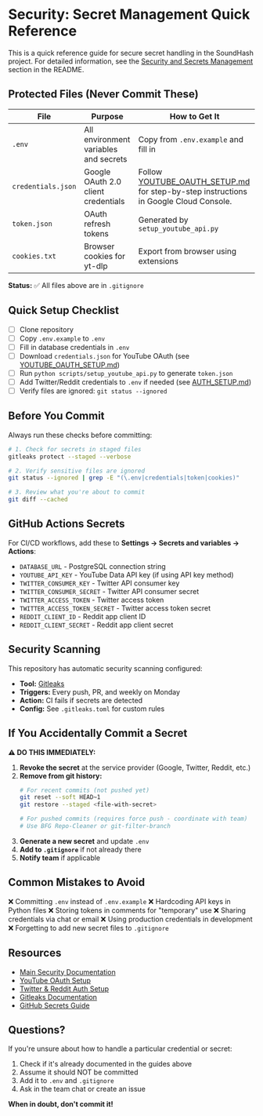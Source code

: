 # Security: Secret Management Quick Reference

This is a quick reference guide for secure secret handling in the SoundHash project. For detailed information, see the [Security and Secrets Management](README.md#security-and-secrets-management) section in the README.

## Protected Files (Never Commit These)

| File | Purpose | How to Get It |
|------|---------|---------------|
| `.env` | All environment variables and secrets | Copy from `.env.example` and fill in |
| `credentials.json` | Google OAuth 2.0 client credentials | Follow [YOUTUBE_OAUTH_SETUP.md](YOUTUBE_OAUTH_SETUP.md) for step-by-step instructions in Google Cloud Console. |
| `token.json` | OAuth refresh tokens | Generated by `setup_youtube_api.py` |
| `cookies.txt` | Browser cookies for yt-dlp | Export from browser using extensions |

**Status:** ✅ All files above are in `.gitignore`

## Quick Setup Checklist

- [ ] Clone repository
- [ ] Copy `.env.example` to `.env`
- [ ] Fill in database credentials in `.env`
- [ ] Download `credentials.json` for YouTube OAuth (see [YOUTUBE_OAUTH_SETUP.md](YOUTUBE_OAUTH_SETUP.md))
- [ ] Run `python scripts/setup_youtube_api.py` to generate `token.json`
- [ ] Add Twitter/Reddit credentials to `.env` if needed (see [AUTH_SETUP.md](AUTH_SETUP.md))
- [ ] Verify files are ignored: `git status --ignored`

## Before You Commit

Always run these checks before committing:

```bash
# 1. Check for secrets in staged files
gitleaks protect --staged --verbose

# 2. Verify sensitive files are ignored
git status --ignored | grep -E "(\.env|credentials|token|cookies)"

# 3. Review what you're about to commit
git diff --cached
```

## GitHub Actions Secrets

For CI/CD workflows, add these to **Settings → Secrets and variables → Actions**:

- `DATABASE_URL` - PostgreSQL connection string
- `YOUTUBE_API_KEY` - YouTube Data API key (if using API key method)
- `TWITTER_CONSUMER_KEY` - Twitter API consumer key
- `TWITTER_CONSUMER_SECRET` - Twitter API consumer secret
- `TWITTER_ACCESS_TOKEN` - Twitter access token
- `TWITTER_ACCESS_TOKEN_SECRET` - Twitter access token secret
- `REDDIT_CLIENT_ID` - Reddit app client ID
- `REDDIT_CLIENT_SECRET` - Reddit app client secret

## Security Scanning

This repository has automatic security scanning configured:

- **Tool:** [Gitleaks](https://github.com/gitleaks/gitleaks)
- **Triggers:** Every push, PR, and weekly on Monday
- **Action:** CI fails if secrets are detected
- **Config:** See `.gitleaks.toml` for custom rules

## If You Accidentally Commit a Secret

**⚠️ DO THIS IMMEDIATELY:**

1. **Revoke the secret** at the service provider (Google, Twitter, Reddit, etc.)
2. **Remove from git history:**
   ```bash
   # For recent commits (not pushed yet)
   git reset --soft HEAD~1
   git restore --staged <file-with-secret>
   
   # For pushed commits (requires force push - coordinate with team)
   # Use BFG Repo-Cleaner or git-filter-branch
   ```
3. **Generate a new secret** and update `.env`
4. **Add to `.gitignore`** if not already there
5. **Notify team** if applicable

## Common Mistakes to Avoid

❌ Committing `.env` instead of `.env.example`
❌ Hardcoding API keys in Python files
❌ Storing tokens in comments for "temporary" use
❌ Sharing credentials via chat or email
❌ Using production credentials in development
❌ Forgetting to add new secret files to `.gitignore`

## Resources

- [Main Security Documentation](README.md#security-and-secrets-management)
- [YouTube OAuth Setup](YOUTUBE_OAUTH_SETUP.md)
- [Twitter & Reddit Auth Setup](AUTH_SETUP.md)
- [Gitleaks Documentation](https://github.com/gitleaks/gitleaks)
- [GitHub Secrets Guide](https://docs.github.com/en/actions/security-guides/encrypted-secrets)

## Questions?

If you're unsure about how to handle a particular credential or secret:

1. Check if it's already documented in the guides above
2. Assume it should NOT be committed
3. Add it to `.env` and `.gitignore`
4. Ask in the team chat or create an issue

**When in doubt, don't commit it!**
